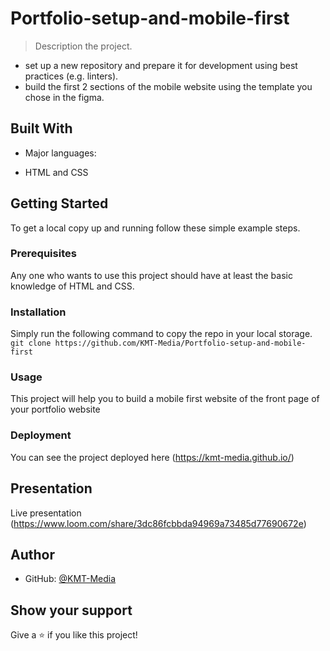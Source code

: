 # Portfolio-setup-and-mobile-first

> Description the project.

- set up a new repository and prepare it for development using best practices (e.g. linters).
- build the first 2 sections of the mobile website using the template you chose in the figma.

## Built With

- Major languages:

* HTML and CSS

## Getting Started

To get a local copy up and running follow these simple example steps.

### Prerequisites

Any one who wants to use this project should have at least the basic knowledge of HTML and CSS.

### Installation

Simply run the following command to copy the repo in your local storage.
`git clone https://github.com/KMT-Media/Portfolio-setup-and-mobile-first`

### Usage

This project will help you to build a mobile first website of the front page of your portfolio website

### Deployment

You can see the project deployed here (https://kmt-media.github.io/)

## Presentation

Live presentation (https://www.loom.com/share/3dc86fcbbda94969a73485d77690672e)

## Author

- GitHub: [@KMT-Media](https://github.com/KMT-Media)

## Show your support

Give a ⭐️ if you like this project!
